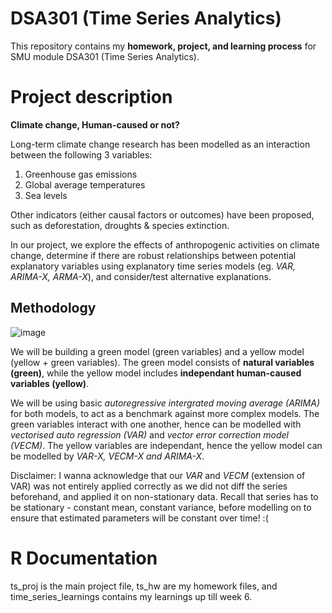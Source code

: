 # DSA301 (Time Series Analytics)
This repository contains my __homework, project, and learning process__ for SMU module DSA301 (Time Series Analytics).

# Project description
__Climate change, Human-caused or not?__

Long-term climate change research has been modelled as an interaction between the following 3 variables: 
1. Greenhouse gas emissions
2. Global average temperatures
3. Sea levels
   
Other indicators (either causal factors or outcomes) have been proposed, such as deforestation, droughts & species extinction. 

In our project, we explore the effects of anthropogenic activities on climate change, determine if there are robust relationships between potential explanatory variables using explanatory time series models (eg. *VAR, ARIMA-X, ARMA-X*), and consider/test alternative explanations.

## Methodology

![image](https://github.com/Rayybird96/DSA301_TimeSeries/assets/138758608/975b2342-eafa-403e-84ca-488ed7482b16)

We will be building a green model (green variables) and a yellow model (yellow + green variables). The green model consists of __natural variables (green)__, while the yellow model includes __independant human-caused variables (yellow)__.

We will be using basic *autoregressive intergrated moving average (ARIMA)* for both models, to act as a benchmark against more complex models.
The green variables interact with one another, hence can be modelled with *vectorised auto regression (VAR)* and *vector error correction model (VECM)*.
The yellow variables are independant, hence the yellow model can be modelled by *VAR-X, VECM-X and ARIMA-X*.

Disclaimer: I wanna acknowledge that our *VAR* and *VECM* (extension of VAR) was not entirely applied correctly as we did not diff the series beforehand, and applied it on non-stationary data. Recall that series has to be stationary - constant mean, constant variance, before modelling on to ensure that estimated parameters will be constant over time! :(

# R Documentation
ts_proj is the main project file, ts_hw are my homework files, and time_series_learnings contains my learnings up till week 6.

